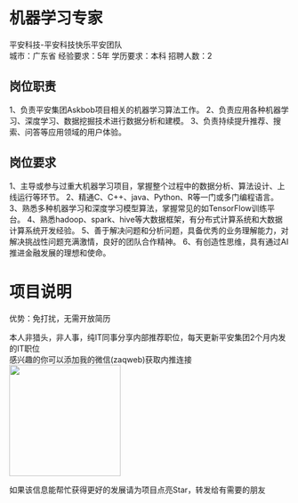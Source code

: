 # 机器学习专家
平安科技-平安科技快乐平安团队  
城市：广东省 经验要求：5年 学历要求：本科  招聘人数：2

## 岗位职责
1、负责平安集团Askbob项目相关的机器学习算法工作。
 2、负责应用各种机器学习、深度学习、数据挖掘技术进行数据分析和建模。
 3、负责持续提升推荐、搜索、问答等应用领域的用户体验。

## 岗位要求
1、主导或参与过重大机器学习项目，掌握整个过程中的数据分析、算法设计、上线运行等环节。
 2、精通C、C++、java、Python、R等一门或多门编程语言。
 3、熟悉多种机器学习和深度学习模型算法，掌握常见的如TensorFlow训练平台。
 4、熟悉hadoop、spark、hive等大数据框架，有分布式计算系统和大数据计算系统开发经验。
 5、善于解决问题和分析问题，具备优秀的业务理解能力，对解决挑战性问题充满激情，良好的团队合作精神。
 6、有创造性思维，具有通过AI推进金融发展的理想和使命。

# 项目说明

优势：免打扰，无需开放简历

本人非猎头，非人事，纯IT同事分享内部推荐职位，每天更新平安集团2个月内发的IT职位  
感兴趣的你可以添加我的微信(zaqweb)获取内推连接  
<img src="https://github.com/zaqweb/PA-IT-JOBS/blob/master/WechatICode.jpeg"  height="200" width="200">

如果该信息能帮忙获得更好的发展请为项目点亮Star，转发给有需要的朋友




